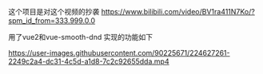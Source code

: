 这个项目是对这个视频的抄袭
https://www.bilibili.com/video/BV1ra411N7Ko/?spm_id_from=333.999.0.0

用了vue2和vue-smooth-dnd
实现的功能如下




https://user-images.githubusercontent.com/90225671/224627261-2249c2a4-dc31-4c5d-a1d8-7c2c92655dda.mp4


